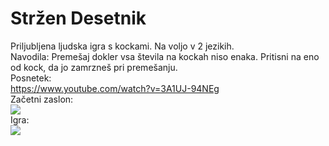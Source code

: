 # Stržen Desetnik
Priljubljena ljudska igra s kockami. Na voljo v 2 jezikih.
<br>
Navodila:
Premešaj dokler vsa števila na kockah niso enaka.
Pritisni na eno od kock, da jo zamrzneš pri premešanju.
<br>
Posnetek:
<br> 
https://www.youtube.com/watch?v=3A1UJ-94NEg
<br>
Začetni zaslon:
<br>
<img src="https://media.discordapp.net/attachments/903312995294277672/991672557021450360/unknown.png">
<br>
Igra:
<br>
<img src="https://media.discordapp.net/attachments/903312995294277672/991672557021450360/unknown.png">
